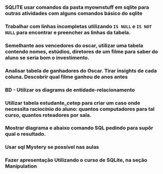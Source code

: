 ### SQLITE usar comandos da pasta myownstuff em sqlite para outras atividades com alguns comandos básico do sqlite

### Trabalhar com linhas incompletas utilizando <code>IS NULL</code> e <code>IS NOT NULL</code> para encontrar e preencher as linhas da tabela.

### Semelhante aos vencedores do oscar, utilizar uma tabela contendo nomes, estúdios, diretores de um filme para saber do aluno se seria bom o investimento.

### Analisar tabela de ganhadores do Oscar. Tirar insights de cada coluna. Descobrir qual filme ganhou de anos antes

### BD - Utilizar os diagrams de entidade-relacionamento

### Utilizar tabela estudante_cetep para criar um caso onde necessita raciocínio do aluno: quantos computadores para tal curso, quantos roteadores por sala.

### Mostrar diagrama e abaixo comando SQL pedindo para supôr qual o resultado.

### Usar sql Mystery se possível nas aulas

### Fazer apresentação Utilizando o curso de SQLite, na seção Manipulation
